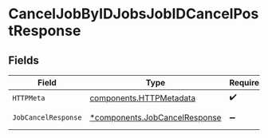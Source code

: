 # CancelJobByIDJobsJobIDCancelPostResponse


## Fields

| Field                                                                         | Type                                                                          | Required                                                                      | Description                                                                   |
| ----------------------------------------------------------------------------- | ----------------------------------------------------------------------------- | ----------------------------------------------------------------------------- | ----------------------------------------------------------------------------- |
| `HTTPMeta`                                                                    | [components.HTTPMetadata](../../models/components/httpmetadata.md)            | :heavy_check_mark:                                                            | N/A                                                                           |
| `JobCancelResponse`                                                           | [*components.JobCancelResponse](../../models/components/jobcancelresponse.md) | :heavy_minus_sign:                                                            | Successful Response                                                           |